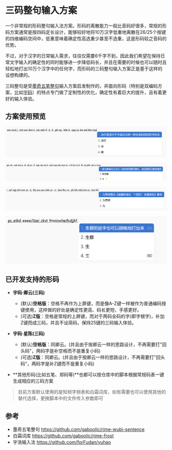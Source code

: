 # 三码整句输入方案

一个非常规的形码整句输入法方案。形码的离散能力一般比音码好很多，常规的形码方案通常是按四码定长设计，能够较好地将10万汉字低重地离散在26/25个按键的四维编码空间中，低重意味着确定性高选重少甚至不选重，这是形码较之音码的优势。

不过，对于汉字的日常输入需求，往往仅需要6千字不到，因此我们希望在保持日常文字输入的确定性的同时能够进一步降低码长，并且在需要的时候也可以随时且轻松地打出10万个汉字中的任何字，而形码的三码整句输入方案正是基于这样的设想构建的。

三码整句是受[墨奇五笔整句](https://github.com/gaboolic/rime-wubi-sentence)输入方案启发制作的，并面向形码（特别是双编码方案，比如[宇码](https://yuhao.forfudan.com)）的特点专门做了定制性的优化，确定性有着巨大的提升，且有着更好的输入体验。


## 方案使用预览
![img](https://github.com/Litles/rime-xingma-sentence/blob/main/images/bing_deng.png)

![img](https://github.com/Litles/rime-xingma-sentence/blob/main/images/libaneng_baozha.png)

![img](https://github.com/Litles/rime-xingma-sentence/blob/main/images/shisiwu_guihua.png)

![img](https://github.com/Litles/rime-xingma-sentence/blob/main/images/shengpizi.png)


## 已开发支持的形码

* **宇码·卿云(三码)**
  * (默认)**空格版**：空格不再作为上屏键，而是像A-Z键一样被作为普通编码按键使用，这样做的好处是确定性更高、码长更短、手感更好。
  * (可选)**Z版**：空格是常规的上屏键，而对于两码全码的字(即字根字)，补加Z键而成三码，并且不设简码，保持25键的三码输入体验。

* **宇码·星陈(三码)**
  * (默认)**空格版**：同卿云。(并且由于按卿云一样的思路设计，不再需要打"回头码"，两码字是补空格而不是重复小码)
  * (可选)**Z版**：同卿云。(并且由于按卿云一样的思路设计，不再需要打"回头码"，两码字是补Z键而不是重复小码)

* **其他形码(比如五笔、郑码等)**也都可以按仓库中的脚本根据常规码表一键生成相应的三码方案

> 目前方案默认使用的是知频字频表和白霜词库，如有需要也可以使用其他的替代选择，更换脚本中的文件传入参数即可

## 参考

* 墨奇五笔整句 <https://github.com/gaboolic/rime-wubi-sentence>
* 白霜词库 <https://github.com/gaboolic/rime-frost>
* 宇浩输入法 <https://github.com/forFudan/yuhao>
